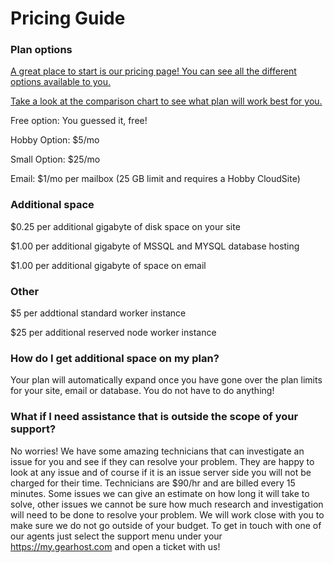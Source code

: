 # Pricing Guide

### Plan options
[A great place to start is our pricing page! You can see all the different options available to you.](https://www.gearhost.com/pricing)

[Take a look at the comparison chart to see what plan will work best for you.](https://www.gearhost.com/documentation/difference-free-shared-reserved-plans)

Free option: You guessed it, free!

Hobby Option: $5/mo

Small Option: $25/mo

Email: $1/mo per mailbox (25 GB limit and requires a Hobby CloudSite)

### Additional space
$0.25 per additional gigabyte of disk space on your site

$1.00 per additional gigabyte of MSSQL and MYSQL database hosting

$1.00 per additional gigabyte of space on email

### Other
$5 per addtional standard worker instance

$25 per additional reserved node worker instance

### How do I get additional space on my plan?
Your plan will automatically expand once you have gone over the plan limits for your site, email or database. You do not have to do anything!

### What if I need assistance that is outside the scope of your support?
No worries! We have some amazing technicians that can investigate an issue for you and see if they can resolve your problem. They are happy to look at any issue and of course if it is an issue server side you will not be charged for their time. Technicians are $90/hr and are billed every 15 minutes. Some issues we can give an estimate on how long it will take to solve, other issues we cannot be sure how much research and investigation will need to be done to resolve your problem. We will work close with you to make sure we do not go outside of your budget. To get in touch with one of our agents just select the support menu under your https://my.gearhost.com and open a ticket with us!